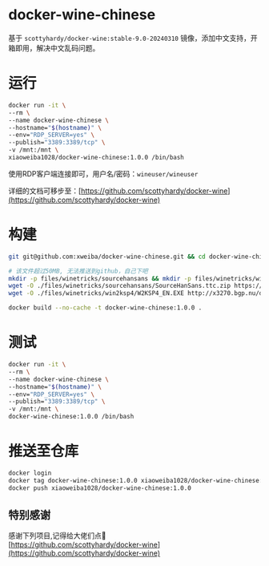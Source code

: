 # docker-wine-chinese
基于 `scottyhardy/docker-wine:stable-9.0-20240310` 镜像，添加中文支持，开箱即用，解决中文乱码问题。

# 运行

```bash
docker run -it \
--rm \
--name docker-wine-chinese \
--hostname="$(hostname)" \
--env="RDP_SERVER=yes" \
--publish="3389:3389/tcp" \
-v /mnt:/mnt \
xiaoweiba1028/docker-wine-chinese:1.0.0 /bin/bash
```

使用RDP客户端连接即可，用户名/密码：`wineuser/wineuser`

详细的文档可移步至：[https://github.com/scottyhardy/docker-wine](https://github.com/scottyhardy/docker-wine)

# 构建
```bash
git git@github.com:xweiba/docker-wine-chinese.git && cd docker-wine-chinese

# 该文件超过50MB, 无法推送到github，自己下吧
mkdir -p files/winetricks/sourcehansans && mkdir -p files/winetricks/win2ksp4
wget -O ./files/winetricks/sourcehansans/SourceHanSans.ttc.zip https://github.com/adobe-fonts/source-han-sans/releases/download/2.004R/SourceHanSans.ttc.zip
wget -O ./files/winetricks/win2ksp4/W2KSP4_EN.EXE http://x3270.bgp.nu/download/specials/W2KSP4_EN.EXE

docker build --no-cache -t docker-wine-chinese:1.0.0 .
```

# 测试
```bash
docker run -it \
--rm \
--name docker-wine-chinese \
--hostname="$(hostname)" \
--env="RDP_SERVER=yes" \
--publish="3389:3389/tcp" \
-v /mnt:/mnt \
docker-wine-chinese:1.0.0 /bin/bash
```

# 推送至仓库
```bash
docker login
docker tag docker-wine-chinese:1.0.0 xiaoweiba1028/docker-wine-chinese:1.0.0
docker push xiaoweiba1028/docker-wine-chinese:1.0.0
```
## 特别感谢
感谢下列项目,记得给大佬们点🌟  
[https://github.com/scottyhardy/docker-wine](https://github.com/scottyhardy/docker-wine)
